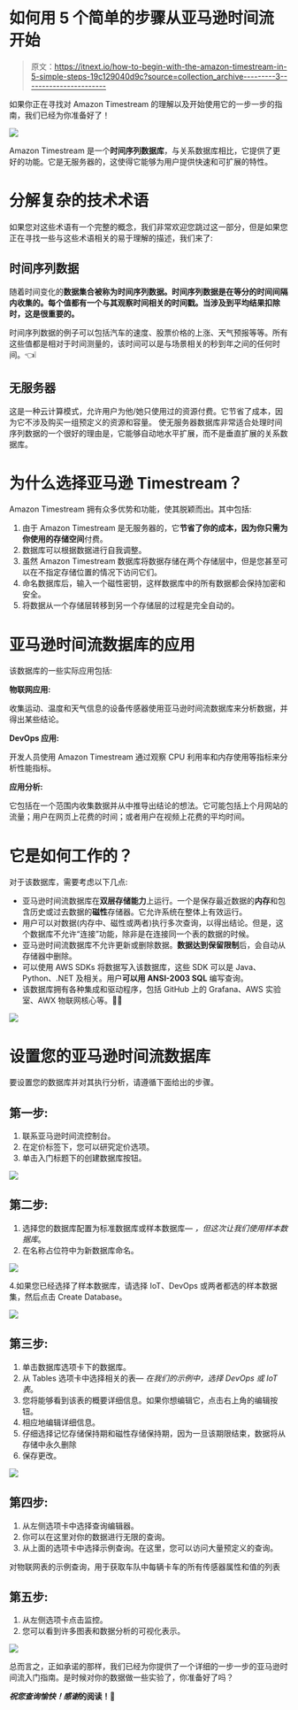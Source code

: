 # 如何用 5 个简单的步骤从亚马逊时间流开始

> 原文：<https://itnext.io/how-to-begin-with-the-amazon-timestream-in-5-simple-steps-19c129040d9c?source=collection_archive---------3----------------------->

如果你正在寻找对 Amazon Timestream 的理解以及开始使用它的一步一步的指南，我们已经为你准备好了！

![](img/c1d198d5ec66e3558ce722c9fb5919d5.png)

Amazon Timestream 是一个**时间序列数据库**，与关系数据库相比，它提供了更好的功能。它是无服务器的，这使得它能够为用户提供快速和可扩展的特性。

# **分解复杂的技术术语**

如果您对这些术语有一个完整的概念，我们非常欢迎您跳过这一部分，但是如果您正在寻找一些与这些术语相关的易于理解的描述，我们来了:

## **时间序列数据**

随着时间变化的**数据集合被称为时间序列数据。时间序列数据是在等分的时间间隔内收集的。每个值都有一个与其观察时间相关的时间戳。当涉及到平均结果扣除时，这是很重要的。**

时间序列数据的例子可以包括汽车的速度、股票价格的上涨、天气预报等等。所有这些值都是相对于时间测量的，该时间可以是与场景相关的秒到年之间的任何时间。👈❕

## **无服务器**

这是一种云计算模式，允许用户为他/她只使用过的资源付费。它节省了成本，因为它不涉及购买一组预定义的资源和容量。
使无服务器数据库非常适合处理时间序列数据的一个很好的理由是，它能够自动地水平扩展，而不是垂直扩展的关系数据库。

# **为什么选择亚马逊 Timestream？**

Amazon Timestream 拥有众多优势和功能，使其脱颖而出。其中包括:

1.  由于 Amazon Timestream 是无服务器的，它**节省了你的成本，因为你只需为你使用的存储空间**付费。
2.  数据库可以根据数据进行自我调整。
3.  虽然 Amazon Timestream 数据库将数据存储在两个存储层中，但是您甚至可以在不指定存储位置的情况下访问它们。
4.  命名数据库后，输入一个磁性密钥，这样数据库中的所有数据都会保持加密和安全。
5.  将数据从一个存储层转移到另一个存储层的过程是完全自动的。

# **亚马逊时间流数据库的应用**

该数据库的一些实际应用包括:

**物联网应用:**

收集运动、温度和天气信息的设备传感器使用亚马逊时间流数据库来分析数据，并得出某些结论。

**DevOps 应用:**

开发人员使用 Amazon Timestream 通过观察 CPU 利用率和内存使用等指标来分析性能指标。

**应用分析:**

它包括在一个范围内收集数据并从中推导出结论的想法。它可能包括上个月网站的流量；用户在网页上花费的时间；或者用户在视频上花费的平均时间。

# **它是如何工作的？**

对于该数据库，需要考虑以下几点:

*   亚马逊时间流数据库在**双层存储能力**上运行。一个是保存最近数据的**内存**和包含历史或过去数据的**磁性**存储器。它允许系统在整体上有效运行。
*   用户可以对数据(内存中、磁性或两者)执行多次查询，以得出结论。但是，这个数据库不允许“连接”功能，除非是在连接同一个表的数据的时候。
*   亚马逊时间流数据库不允许更新或删除数据。**数据达到保留限制**后，会自动从存储器中删除。
*   可以使用 AWS SDKs 将数据写入该数据库，这些 SDK 可以是 Java、Python、.NET 及相关。用户**可以用 ANSI-2003 SQL** 编写查询。
*   该数据库拥有各种集成和驱动程序，包括 GitHub 上的 Grafana、AWS 实验室、AWX 物联网核心等。🙇🤘

![](img/be37ddf449281d76c435d727e92a5c82.png)

# **设置您的亚马逊时间流数据库**

要设置您的数据库并对其执行分析，请遵循下面给出的步骤。

## **第一步:**

1.  联系亚马逊时间流控制台。
2.  在定价标签下，您可以研究定价选项。
3.  单击入门标题下的创建数据库按钮。

![](img/f19934e6f56fc839d83f48e7986da7c3.png)

## 第二步:

1.  选择您的数据库配置为标准数据库或样本数据库— *，但这次让我们使用样本数据库*。
2.  在名称占位符中为新数据库命名。

![](img/9d015cd6231da47bd7b69b0939c594d7.png)

4.如果您已经选择了样本数据库，请选择 IoT、DevOps 或两者都选的样本数据集，然后点击 Create Database。

![](img/f8993029e812240686d9bf57154fdb1a.png)

## **第三步:**

1.  单击数据库选项卡下的数据库。
2.  从 Tables 选项卡中选择相关的表— *在我们的示例中，选择 DevOps 或 IoT 表*。
3.  您将能够看到该表的概要详细信息。如果你想编辑它，点击右上角的编辑按钮。
4.  相应地编辑详细信息。
5.  仔细选择记忆存储保持期和磁性存储保持期，因为一旦该期限结束，数据将从存储中永久删除
6.  保存更改。

![](img/a4b7df5fb938d4ce6e86bd6e17230f03.png)

## 第四步:

1.  从左侧选项卡中选择查询编辑器。
2.  你可以在这里对你的数据进行无限的查询。
3.  从上面的选项卡中选择示例查询。在这里，您可以访问大量预定义的查询。

对物联网表的示例查询，用于获取车队中每辆卡车的所有传感器属性和值的列表

## **第五步:**

1.  从左侧选项卡点击监控。
2.  您可以看到许多图表和数据分析的可视化表示。

![](img/1eb9fa967df08cb44870e5e73a338187.png)

总而言之，正如承诺的那样，我们已经为你提供了一个详细的一步一步的亚马逊时间流入门指南。是时候对你的数据做一些实验了，你准备好了吗？

***祝您查询愉快！感谢*的阅读！**🙌